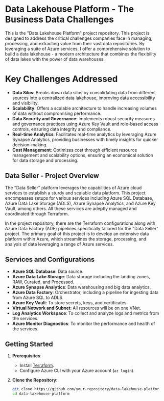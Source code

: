 # Data Lakehouse Platform - The Business Data Challenges

This is the "Data Lakehouse Platform" project repository. This project is designed to address the critical challenges companies face in managing, processing, and extracting value from their vast data repositories. By leveraging a suite of Azure services, I offer a comprehensive solution to build a data lakehouse - a modern architecture that combines the flexibility of data lakes with the power of data warehouses.

# Key Challenges Addressed

- **Data Silos**: Breaks down data silos by consolidating data from different sources into a centralized data lakehouse, improving data accessibility and visibility.
- **Scalability**: Offers a scalable architecture to handle increasing volumes of data without compromising performance.
- **Data Security and Governance**: Implements robust security measures and governance practices using Azure Key Vault and role-based access controls, ensuring data integrity and compliance.
- **Real-time Analytics**: Facilitates real-time analytics by leveraging Azure Synapse Analytics, providing businesses with timely insights for quicker decision-making.
- **Cost Management**: Optimizes cost through efficient resource management and scalability options, ensuring an economical solution for data storage and processing.


## Data Seller - Project Overview

The "Data Seller" platform leverages the capabilities of Azure cloud services to establish a sturdy and scalable data platform. This project encompasses setups for various services including Azure SQL Database, Azure Data Lake Storage (ADLS), Azure Synapse Analytics, and Azure Key Vault, among others. All these services are adeptly managed and coordinated through Terraform.

In the project repository, there are the Terraform configurations along with Azure Data Factory (ADF) pipelines specifically tailored for the "Data Seller" project. The primary goal of this project is to develop an extensive data platform within Azure, which streamlines the storage, processing, and analysis of data leveraging a range of Azure services.

## Services and Configurations

- **Azure SQL Database**: Data source.
- **Azure Data Lake Storage**: Data storage including the landing zones, RAW, Curated, and Processed.
- **Azure Synapse Analytics**: Data warehousing and big data analytics.
- **Azure Data Factory**: Orchestrator, including a pipeline for ingesting data from Azure SQL to ADLS.
- **Azure Key Vault**: To store secrets, keys, and certificates.
- **Virtual Network and Subnet**: All resources will be on one VNet.
- **Log Analytics Workspace**: To collect and analyze logs and metrics from the services.
- **Azure Monitor Diagnostics**: To monitor the performance and health of the services.

## Getting Started

1. **Prerequisites**:
   - Install [Terraform](https://www.terraform.io/downloads.html).
   - Configure Azure CLI with your Azure account (`az login`).

2. **Clone the Repository**:
   ```bash
   git clone https://github.com/your-repository/data-lakehouse-platform.git
   cd data-lakehouse-platform
